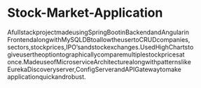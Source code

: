 # Stock-Market-Application
AfullstackprojectmadeusingSpringBootinBackendandAngularin FrontendalongwithMySQLDBtoallowtheusertoCRUDcompanies, sectors,stockprices,IPO’sandstockexchanges.UsedHighChartsto giveusertheoptiontographicallycomparemultiplestockpricesat once.MadeuseofMicroserviceArchitecturealongwithpatternslike EurekaDiscoveryserver,ConfigServerandAPIGatewaytomake applicationquickandrobust.
